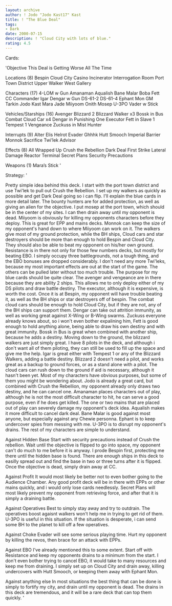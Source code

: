 ```yaml
---
layout: archive
author: ! Jodo "Jodo Kast17" Kast
title: ! "The Blue Deal"
tags:
- Dark
date: 2000-07-15
description: ! "Cloud City with lots of blue."
rating: 4.5
---
```

Cards: 

'Objective This Deal is Getting Worse All The Time

Locations (8)
Bespin
Cloud City
Casino
Incinerator
Interrogation Room
Port Town District
Upper Walker
West Gallery

Characters (17)
4-LOM w Gun
Amanaman
Aqualish
Bane Malar
Boba Fett CC
Commander Igar
Dengar w Gun
DS-61-2
DS-61-4
Ephant Mon
GM Tarkin
Jodo Kast
Mara Jade
Miiyoom Onith
Mosep
U-3PO
Vader w Stick

Vehicles/Starships (16)
Avenger
Blizzard 2
Blizzard Walker x3
Bossk in Bus
Combat Cloud Car x4
Dengar in Punishing One
Executor
Fett in Slave 1
Tempest 1
Vengeance
Zuckuss in Mist Hunter

Interrupts (9)
Alter
Elis Helrot
Evader
Ghhhk
Hutt Smooch
Imperial Barrier
Monnok
Sacrifice
Twi’lek Advisor

Effects (8)
All Wrapped Up
Crush the Rebellion
Dark Deal
First Strike
Lateral Damage
Reactor Terminal
Secret Plans
Security Precautions

Weapons (1)
Mara’s Stick
'

Strategy: '

   Pretty simple idea behind this deck.  I start with the port town district and use Twi'lek to pull out Crush the Rebellion.  I set up my walkers as quickly as possible and get Dark Deal going so i can flip.  I'll explain the blue cards in more detail later.
   The bounty hunters are for added protection, as well as giving an alien for the objective.  I put mosep at the port town, which should be in the center of my sites.  I can then drain away until my opponent is dead.
   Miiyoom is obviously for killing my opponents characters before they deploy.  This is great for EPP and mains decks.  Monnok can keep the size of my opponent's hand down to where Miiyoom can work on it.
   The walkers give most of my ground protection, while the BH ships, Cloud cars and star destroyers should be more than enough to hold Bespin and Cloud City.	They should also be able to beat my opponent on his/her own ground.
    Resistance is in there not only for those few numbers decks, but mostly for beating EBO.  I simply occupy three battlegrounds, not a tough thing, and the EBO bonuses are dropped considerably.
    I don't need any more Twi'leks, because my most important effects are out at the start of the game.  The others can be pulled later without too much trouble.
   The purpose for my blue cards should be quite clear.  The avenger and vengeance are in there because they are ability 2 ships.  This allows me to only deploy either of my DS pilots and draw battle destiny.  The executor, although it is expensive, is worth the cost.  Once it is at Bespin, my opponent will have trouble beating it, as well as the BH ships or star destroyers off of bespin.  The combat cloud cars should be enough to hold Cloud City, but if they are not, any of the BH ships can support them.	Dengar can take out attrition immunity, as well as working great against X-Wing or B-Wing swarms. Zuckuss everyone already knows about, so i won't even bother expalining him, Fett is good enough to hold anything alone, being able to draw his own destiny and with great immunity.  Bossk in Bus is great when combined with another ship, because he adds a destiny.  Moving down to the ground, the blizzard walkers are just simply great. I have 8 pilots in the deck, and although i don't want all of them piloting, they can still be used to fill up the space and give me the help.  Igar is great either with Tempest 1 or any of the Blizzard Walkers, adding a battle destiny.  Blizzard 2 doesn't need a pilot, and works great as a backup to ground forces, or as a stand alone with a pilot.  The cloud cars can rush down to the ground if aid is necessary, although it hasn't been yet.
    Most of my characters have obvious purposes, but some of them you might be wondering about.  Jodo is already a great card, but combined with Crush the Rebellion, my opponent already only draws two destiny, and he can cancel one.  Amanaman places characters out of play, although he is not the most difficult character to hit, he can serve a good purpose, even if he does get killed.  The one or two mains that are placed out of play can severely damage my opponent's deck idea.  Aqualish makes it more difficult to cancel dark deal.  Bane Malar is good against most anyone, but especially against any Chewie personna.	Ephant is to keep undercover spies from messing with me.  U-3PO is to disrupt my opponent's drains.  The rest of my characters are simple to understand.

Against Hidden Base Start with security precautions instead of Crush the rebellion.  Wait until the objective is flipped to go into space, my opponent can't do much to me before it is anyway.  I prode Bespin first, protecting me there until the hidden base is found.  There are enough ships in this deck to easilly spread out and find the base in two or three turns after it is flipped.  Once the objective is dead, simply drain away at CC.

Against Profit It would most likely be better not to even bother going to the Audience Chamber.  Any good profit deck will be in there with EPPs or other mains quickly, and i would only lose cards needlessly.  Secret Plans will most likely prevent my opponent from retrieving force, and after that it is simply a draining battle.

Against Operatives Best to simply stay away and try to outdrain.  The operatives boost agaisnt walkers won't help me in trying to get rid of them.  U-3PO is useful in this situation.  If the situation is desperate, i can send some BH to the planet to kill off a few operatives.

Against Choke Evader will see some serious playing time.  Hurt my opponent by killing the revos, then brace for an attack with EPPs.

Against EBO I've already mentioned this to some extent.  Start off with Resistance and keep my opponents drains to a minimum from the start.	I don't even bother trying to cancel EBO, it would take to many resources and keep me from draining.  I simply set up on Cloud City and drain away, killing undercovers with Hutt Smooch, or keeping them away with Ephant Mon.

Against anything else In most situations the best thing that can be done is simply to fortify my city, and drain until my opponent is dead.  The drains in this deck are tremendous, and it will be a rare deck that can top them quickly.  '